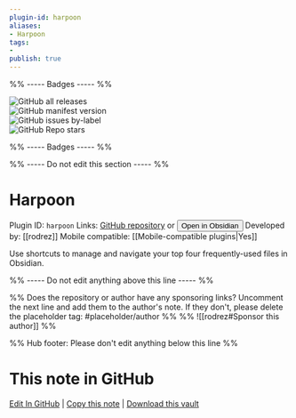 ```yaml
---
plugin-id: harpoon
aliases:
- Harpoon
tags: 
- 
publish: true
---
```


%% ----- Badges ----- %%

![GitHub all releases](https://img.shields.io/github/downloads/rodrez/obsidian-harpoon/total?color=573E7A&logo=github&style=for-the-badge)   
![GitHub manifest version](https://img.shields.io/github/manifest-json/v/rodrez/obsidian-harpoon?color=573E7A&logo=github&style=for-the-badge)   
![GitHub issues by-label](https://img.shields.io/github/issues/rodrez/obsidian-harpoon/help%20wanted?color=573E7A&logo=github&style=for-the-badge)   
![GitHub Repo stars](https://img.shields.io/github/stars/rodrez/obsidian-harpoon?color=573E7A&logo=github&style=for-the-badge)

%% ----- Badges ----- %%

%% ----- Do not edit this section ----- %%

# Harpoon

Plugin ID: `harpoon`
Links: [GitHub repository](https://github.com/rodrez/obsidian-harpoon) or [<button id=HH>Open in Obsidian</button>](obsidian://show-plugin?id=harpoon)
Developed by: [[rodrez]]
Mobile compatible: [[Mobile-compatible plugins|Yes]]

Use shortcuts to manage and navigate your top four frequently-used files in Obsidian.

%% ----- Do not edit anything above this line ----- %% 

%% Does the repository or author have any sponsoring links? Uncomment the next line and add them to the author's note. If they don't, please delete the placeholder tag: #placeholder/author %%
%% ![[rodrez#Sponsor this author]] %%

%% Hub footer: Please don't edit anything below this line %%

# This note in GitHub

<span class="git-footer">[Edit In GitHub](https://github.dev/obsidian-community/obsidian-hub/blob/main/02%20-%20Community%20Expansions/02.05%20All%20Community%20Expansions/Plugins/harpoon.md "git-hub-edit-note") | [Copy this note](https://raw.githubusercontent.com/obsidian-community/obsidian-hub/main/02%20-%20Community%20Expansions/02.05%20All%20Community%20Expansions/Plugins/harpoon.md "git-hub-copy-note") | [Download this vault](https://github.com/obsidian-community/obsidian-hub/archive/refs/heads/main.zip "git-hub-download-vault") </span>
